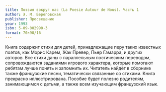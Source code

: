 ```yaml
---
title: Поэзия вокруг нас (La Poesie Autour de Nous). Часть 1
author: Э. М. Береговская
publisher: Просвещение
year: 1993
isbn: 5-09-002990-3
format: 70×90/16
---
```


Книга содержит стихи для детей, принадлежащие перу таких известных поэтов, как Морис Карем, Жак Превер, Пьер Гамарра, и других авторов. Все стихи даны с параллельным поэтическим переводом, сопровождаются заданиями игрового характера, которые помогают ребятам лучше понять и запомнить их. Читатель найдёт в сборнике также французские песни, тематически связанные со стихами. Книга прекрасно иллюстрирована.
Пособие будет полезно родителям, занимающимся с детьми, а также всем изучающим французский язык.
